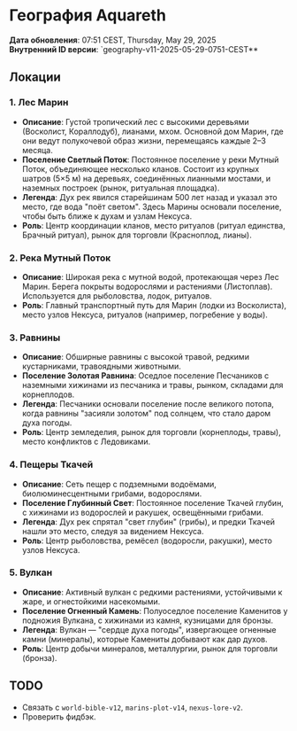 # География Aquareth

**Дата обновления**: 07:51 CEST, Thursday, May 29, 2025  
**Внутренний ID версии**: `geography-v11-2025-05-29-0751-CEST**

## Локации

### 1. Лес Марин
- **Описание**: Густой тропический лес с высокими деревьями (Восколист, Кораллодуб), лианами, мхом. Основной дом Марин, где они ведут полукочевой образ жизни, перемещаясь каждые 2–3 месяца.  
- **Поселение Светлый Поток**: Постоянное поселение у реки Мутный Поток, объединяющее несколько кланов. Состоит из крупных шатров (5×5 м) на деревьях, соединённых лианными мостами, и наземных построек (рынок, ритуальная площадка).  
- **Легенда**: Дух рек явился старейшинам 500 лет назад и указал это место, где вода "поёт светом". Здесь Марины основали поселение, чтобы быть ближе к духам и узлам Нексуса.  
- **Роль**: Центр координации кланов, место ритуалов (ритуал единства, Брачный ритуал), рынок для торговли (Красноплод, лианы).  

### 2. Река Мутный Поток
- **Описание**: Широкая река с мутной водой, протекающая через Лес Марин. Берега покрыты водорослями и растениями (Листоплав). Используется для рыболовства, лодок, ритуалов.  
- **Роль**: Главный транспортный путь для Марин (лодки из Восколиста), место узлов Нексуса, ритуалов (например, погребение у воды).  

### 3. Равнины
- **Описание**: Обширные равнины с высокой травой, редкими кустарниками, травоядными животными.  
- **Поселение Золотая Равнина**: Оседлое поселение Песчаников с наземными хижинами из песчаника и травы, рынком, складами для корнеплодов.  
- **Легенда**: Песчаники основали поселение после великого потопа, когда равнины "засияли золотом" под солнцем, что стало даром духа погоды.  
- **Роль**: Центр земледелия, рынок для торговли (корнеплоды, травы), место конфликтов с Ледовиками.  

### 4. Пещеры Ткачей
- **Описание**: Сеть пещер с подземными водоёмами, биолюминесцентными грибами, водорослями.  
- **Поселение Глубинный Свет**: Постоянное поселение Ткачей глубин, с хижинами из водорослей и ракушек, освещёнными грибами.  
- **Легенда**: Дух рек спрятал "свет глубин" (грибы), и предки Ткачей нашли это место, следуя за видением Нексуса.  
- **Роль**: Центр рыболовства, ремёсел (водоросли, ракушки), место узлов Нексуса.  

### 5. Вулкан
- **Описание**: Активный вулкан с редкими растениями, устойчивыми к жаре, и огнестойкими насекомыми.  
- **Поселение Огненный Камень**: Полуоседлое поселение Каменитов у подножия Вулкана, с хижинами из камня, кузницами для бронзы.  
- **Легенда**: Вулкан — "сердце духа погоды", извергающее огненные камни (минералы), которые Камениты добывают как дар духов.  
- **Роль**: Центр добычи минералов, металлургии, рынок для торговли (бронза).  

## TODO
- Связать с `world-bible-v12`, `marins-plot-v14`, `nexus-lore-v2`.  
- Проверить фидбэк.